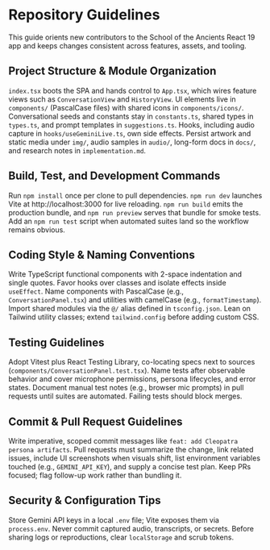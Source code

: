 # Repository Guidelines

This guide orients new contributors to the School of the Ancients React 19 app and keeps changes consistent across features, assets, and tooling.

## Project Structure & Module Organization
`index.tsx` boots the SPA and hands control to `App.tsx`, which wires feature views such as `ConversationView` and `HistoryView`. UI elements live in `components/` (PascalCase files) with shared icons in `components/icons/`. Conversational seeds and constants stay in `constants.ts`, shared types in `types.ts`, and prompt templates in `suggestions.ts`. Hooks, including audio capture in `hooks/useGeminiLive.ts`, own side effects. Persist artwork and static media under `img/`, audio samples in `audio/`, long-form docs in `docs/`, and research notes in `implementation.md`.

## Build, Test, and Development Commands
Run `npm install` once per clone to pull dependencies. `npm run dev` launches Vite at http://localhost:3000 for live reloading. `npm run build` emits the production bundle, and `npm run preview` serves that bundle for smoke tests. Add an `npm run test` script when automated suites land so the workflow remains obvious.

## Coding Style & Naming Conventions
Write TypeScript functional components with 2-space indentation and single quotes. Favor hooks over classes and isolate effects inside `useEffect`. Name components with PascalCase (e.g., `ConversationPanel.tsx`) and utilities with camelCase (e.g., `formatTimestamp`). Import shared modules via the `@/` alias defined in `tsconfig.json`. Lean on Tailwind utility classes; extend `tailwind.config` before adding custom CSS.

## Testing Guidelines
Adopt Vitest plus React Testing Library, co-locating specs next to sources (`components/ConversationPanel.test.tsx`). Name tests after observable behavior and cover microphone permissions, persona lifecycles, and error states. Document manual test notes (e.g., browser mic prompts) in pull requests until suites are automated. Failing tests should block merges.

## Commit & Pull Request Guidelines
Write imperative, scoped commit messages like `feat: add Cleopatra persona artifacts`. Pull requests must summarize the change, link related issues, include UI screenshots when visuals shift, list environment variables touched (e.g., `GEMINI_API_KEY`), and supply a concise test plan. Keep PRs focused; flag follow-up work rather than bundling it.

## Security & Configuration Tips
Store Gemini API keys in a local `.env` file; Vite exposes them via `process.env`. Never commit captured audio, transcripts, or secrets. Before sharing logs or reproductions, clear `localStorage` and scrub tokens.
